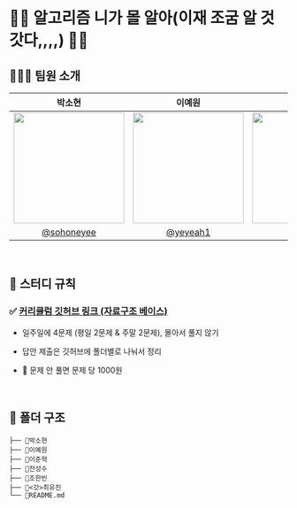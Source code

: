 # 👊👊 알고리즘 니가 몰 알아(이재 조굼 알 것 갓다,,,,) 👊👊

## 👩🏻‍💻 팀원 소개
|박소현|이예원|이준혁|전성수|<갓>최유진|
|:-:|:-:|:-:|:-:|:-:|
|<img src="https://avatars.githubusercontent.com/u/139411346?v=4" width="200px" />|<img src="https://avatars.githubusercontent.com/u/139411481?v=4" width="200px" />|<img src="https://avatars.githubusercontent.com/u/40230543?v=4" width="200px" />|<img src="https://avatars.githubusercontent.com/u/128347576?v=4" width="200px" />|<img src="https://avatars.githubusercontent.com/u/99077953?v=4" width="200px" />|
|[@sohoneyee](https://github.com/sohoneyee)|[@yeyeah1](https://github.com/yeyeah1)|[@ljh355](https://github.com/ljh355)|[@no-merit](https://github.com/no-merit)|[@choichoijin](https://github.com/choichoijin)|

<br />

## 🔔 스터디 규칙

### ✅ [커리큘럼 깃허브 링크 (자료구조 베이스)](https://github.com/Altu-Bitu/Notice)

- 일주일에 4문제 (평일 2문제 & 주말 2문제), 몰아서 풀지 않기

- 답안 제출은 깃허브에 폴더별로 나눠서 정리
  
- 🚫 문제 안 풀면 문제 당 1000원

<br />

## 📂 폴더 구조
```
├── 📂박소현
├── 📂이예원
├── 📂이준혁
├── 📂전성수
├── 📂조한빈
├── 📂<갓>최유진
└── 📜README.md
```
